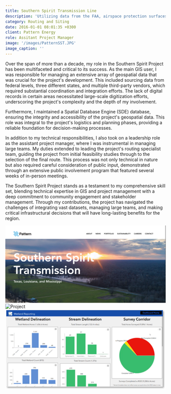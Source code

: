 ```yaml
---
title: Southern Spirit Transmission Line
description: 'Utilizing data from the FAA, airspace protection surfaces are modeled and made available to project teams.'
category: Routing and Siting
date: 2016-01-01 08:01:35 +0300
client: Pattern Energy
role: Assitant Project Manager
image: '/images/PatternSST.JPG'
image_caption: ''
---
```


Over the span of more than a decade, my role in the Southern Spirit Project has been multifaceted and critical to its success. As the main GIS user, I was responsible for managing an extensive array of geospatial data that was crucial for the project's development. This included sourcing data from federal levels, three different states, and multiple third-party vendors, which required substantial coordination and integration efforts. The lack of digital records in certain areas necessitated large-scale digitization efforts, underscoring the project's complexity and the depth of my involvement.

Furthermore, I maintained a Spatial Database Engine (SDE) database, ensuring the integrity and accessibility of the project's geospatial data. This role was integral to the project's logistics and planning phases, providing a reliable foundation for decision-making processes.

In addition to my technical responsibilities, I also took on a leadership role as the assistant project manager, where I was instrumental in managing large teams. My duties extended to leading the project's routing specialist team, guiding the project from initial feasibility studies through to the selection of the final route. This process was not only technical in nature but also required careful consideration of public input, demonstrated through an extensive public involvement program that featured several weeks of in-person meetings.

The Southern Spirit Project stands as a testament to my comprehensive skill set, blending technical expertise in GIS and project management with a deep commitment to community engagement and stakeholder management. Through my contributions, the project has navigated the challenges of integrating vast datasets, managing large teams, and making critical infrastructural decisions that will have long-lasting benefits for the region.

<div class="gallery-box">
  <div class="gallery">
    <img src="/images/PatternSST.jpg" loading="lazy" alt="Project">
    <img src="/images/Dashboard_1.png" loading="lazy" alt="Project">
    <img src="/images/Dashboard_2.png" loading="lazy" alt="Project">
  </div>
  <em></em>
</div>

